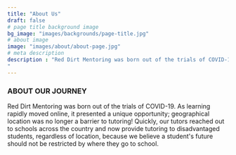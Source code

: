```yaml
---
title: "About Us"
draft: false
# page title background image
bg_image: "images/backgrounds/page-title.jpg"
# about image
image: "images/about/about-page.jpg"
# meta description
description : "Red Dirt Mentoring was born out of the trials of COVID-19. As learning rapidly moved online, it presented a unique opportunity; geographical location was no longer a barrier to tutoring! Quickly, our tutors reached out to schools across the country and now provide tutoring to disadvantaged students, regardless of location, because we believe a student's future should not be restricted by where they go to school.
"
---
```


### ABOUT OUR JOURNEY

Red Dirt Mentoring was born out of the trials of COVID-19. As learning rapidly
moved online, it presented a unique opportunity; geographical location was no
longer a barrier to tutoring! Quickly, our tutors reached out to schools across
the country and now provide tutoring to disadvantaged students, regardless of
location, because we believe a student's future should not be restricted by
where they go to school.
